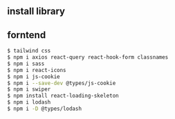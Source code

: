 ## install library

## forntend

```bash
$ tailwind css
$ npm i axios react-query react-hook-form classnames
$ npm i sass
$ npm i react-icons
$ npm i js-cookie
$ npm i --save-dev @types/js-cookie
$ npm i swiper
$ npm install react-loading-skeleton
$ npm i lodash
$ npm i -D @types/lodash
```
